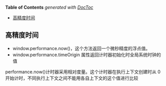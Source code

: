 <!-- START doctoc generated TOC please keep comment here to allow auto update -->
<!-- DON'T EDIT THIS SECTION, INSTEAD RE-RUN doctoc TO UPDATE -->
**Table of Contents**  *generated with [DocToc](https://github.com/thlorenz/doctoc)*

- [高精度时间](#%E9%AB%98%E7%B2%BE%E5%BA%A6%E6%97%B6%E9%97%B4)

<!-- END doctoc generated TOC please keep comment here to allow auto update -->

## 高精度时间

- window.performance.now()，这个方法返回一个微秒精度的浮点值。
- window.performance.timeOrigin 属性返回计时器初始化时全局系统时钟的值

performance.now()计时器采用相对度量。这个计时器在执行上下文创建时从 0 开始计时，不同执行上下文之间不能用各自上下文的这个值进行比较
